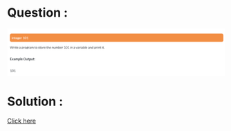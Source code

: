 # Question :
![integer 101](https://github.com/prabhu30/coding/blob/main/Edyst/Python%20-%20Intro%20to%20Advanced/02_The%20Basics/08_integer%20101/image.png)

# Solution :
[Click here](https://github.com/prabhu30/coding/blob/main/Edyst/Python%20-%20Intro%20to%20Advanced/02_The%20Basics/08_integer%20101/solution.py)
